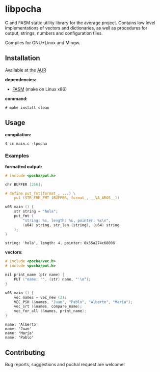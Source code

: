 # libpocha

C and FASM static utility library for the average project. Contains
low level implementations of vectors and dictionaries, as well as
procedures for output, strings, numbers and configuration files.

Compiles for GNU+Linux and Mingw.

## Installation

Available at the [AUR](https://aur.archlinux.org/packages/libpocha)

**dependencies:**

- [FASM](https://flatassembler.net) (make on Linux x86)

**command:**

	# make install clean

## Usage

**compilation:**

	$ cc main.c -lpocha

### Examples

**formatted output:**

```c
# include <pocha/put.h>

chr BUFFER [256];

# define put_fmt(format_, ...) \
	put (STR_FRM_FMT (BUFFER, format_, __VA_ARGS__))

u08 main () {
	str string = "hola";
	put_fmt (
		"string: %s, length: %u, pointer: %x\n",
		(u64) string, str_len (string), (u64) string
	);
}
```

	string: 'hola', length: 4, pointer: 0x55a274c68006

**vectors:**

```c
# include <pocha/vec.h>
# include <pocha/put.h>

nil print_name (ptr name) {
	PUT ("name: '", (str) name, "'\n");
}

u08 main () {
	vec names = vec_new (2);
	VEC_PSH (&names, "Juan", "Pablo", "Alberto", "María");
	vec_srt (&names, compare_name);
	vec_for_all (&names, print_name);
}
```

	name: 'Alberto'
	name: 'Juan'
	name: 'María'
	name: 'Pablo'

## Contributing

Bug reports, suggestions and pochal request are welcome!

